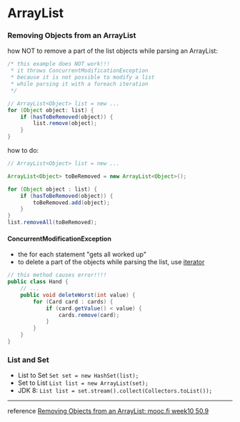 # ArrayList

### Removing Objects from an ArrayList
how NOT to remove a part of the list objects while parsing an ArrayList:
```java
/* this example does NOT work!!!
 * it throws ConcurrentModificationException
 * because it is not possible to modify a list
 * while parsing it with a foreach iteration
 */

// ArrayList<Object> list = new ...
for (Object object: list) {
    if (hasToBeRemoved(object)) {
        list.remove(object);
    }
}
```

how to do: 
```java
// ArrayList<Object> list = new ...

ArrayList<Object> toBeRemoved = new ArrayList<Object>();

for (Object object : list) {
    if (hasToBeRemoved(object)) {
        toBeRemoved.add(object);
    }
}
list.removeAll(toBeRemoved);
```

#### ConcurrentModificationException
* the for each statement "gets all worked up"
* to delete a part of the objects while parsing the list, use [iterator](iterator.md)
```java
// this method causes error!!!!
public class Hand {
    // ...
    public void deleteWorst(int value) {
        for (Card card : cards) {
            if (card.getValue() < value) {
                cards.remove(card);
            }
        }
    }
}
```

### List and Set
* List to Set
`Set set = new HashSet(list);`
* Set to List
`List list = new ArrayList(set);`
* JDK 8:
`List list = set.stream().collect(Collectors.toList());`
------
reference [Removing Objects from an ArrayList: mooc.fi week10 50.9](https://materiaalit.github.io/2013-oo-programming/part2/week-10/)
